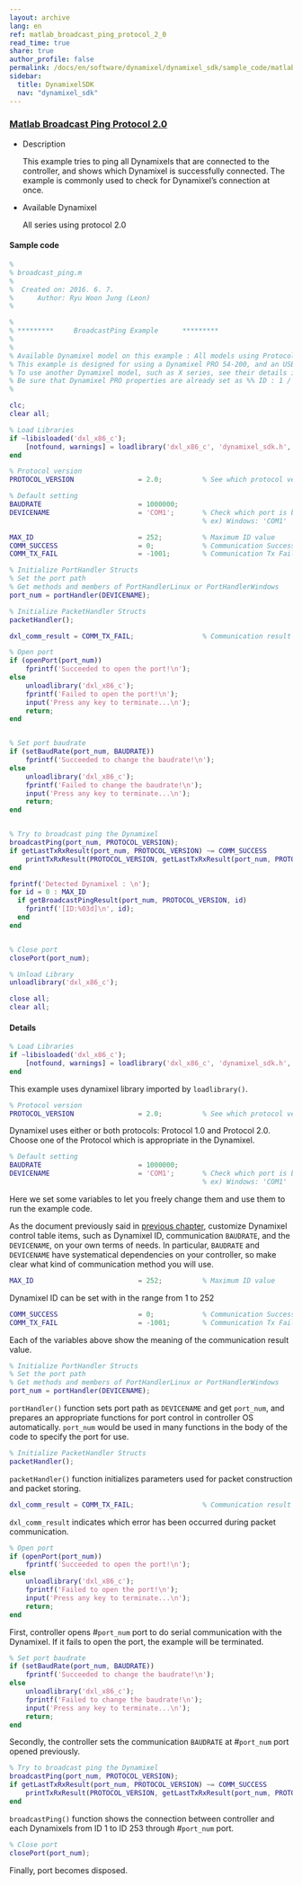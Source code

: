 ```yaml
---
layout: archive
lang: en
ref: matlab_broadcast_ping_protocol_2_0
read_time: true
share: true
author_profile: false
permalink: /docs/en/software/dynamixel/dynamixel_sdk/sample_code/matlab_broadcast_ping_protocol_2_0/
sidebar:
  title: DynamixelSDK
  nav: "dynamixel_sdk"
---
```


<div style="counter-reset: h1 5"></div>
<div style="counter-reset: h2 19"></div>
<div style="counter-reset: h3 6"></div>

<!--[dummy Header 1]>
  <h1 id="sample-code"><a href="#sample-code">Sample Code</a></h1>
  <h2 id="matlab-protocol-20"><a href="#matlab-protocol-20">MATLAB Protocol 2.0</a></h2>
<![end dummy Header 1]-->

### [Matlab Broadcast Ping Protocol 2.0](#matlab-broadcast-ping-protocol-20)

- Description

  This example tries to ping all Dynamixels that are connected to the controller, and shows which Dynamixel is successfully connected. The example is commonly used to check for Dynamixel’s connection at once.

- Available Dynamixel

  All series using protocol 2.0

#### Sample code


``` m
%
% broadcast_ping.m
%
%  Created on: 2016. 6. 7.
%      Author: Ryu Woon Jung (Leon)
%

%
% *********     BroadcastPing Example      *********
%
%
% Available Dynamixel model on this example : All models using Protocol 2.0
% This example is designed for using a Dynamixel PRO 54-200, and an USB2DYNAMIXEL.
% To use another Dynamixel model, such as X series, see their details in E-Manual(support.robotis.com) and edit below variables yourself.
% Be sure that Dynamixel PRO properties are already set as %% ID : 1 / Baudnum : 3 (Baudrate : 1000000 [1M])
%

clc;
clear all;

% Load Libraries
if ~libisloaded('dxl_x86_c');
    [notfound, warnings] = loadlibrary('dxl_x86_c', 'dynamixel_sdk.h', 'addheader', 'port_handler.h', 'addheader', 'packet_handler.h');
end

% Protocol version
PROTOCOL_VERSION                = 2.0;          % See which protocol version is used in the Dynamixel

% Default setting
BAUDRATE                        = 1000000;
DEVICENAME                      = 'COM1';       % Check which port is being used on your controller
                                                % ex) Windows: 'COM1'   Linux: '/dev/ttyUSB0'

MAX_ID                          = 252;          % Maximum ID value
COMM_SUCCESS                    = 0;            % Communication Success result value
COMM_TX_FAIL                    = -1001;        % Communication Tx Failed

% Initialize PortHandler Structs
% Set the port path
% Get methods and members of PortHandlerLinux or PortHandlerWindows
port_num = portHandler(DEVICENAME);

% Initialize PacketHandler Structs
packetHandler();

dxl_comm_result = COMM_TX_FAIL;                 % Communication result

% Open port
if (openPort(port_num))
    fprintf('Succeeded to open the port!\n');
else
    unloadlibrary('dxl_x86_c');
    fprintf('Failed to open the port!\n');
    input('Press any key to terminate...\n');
    return;
end


% Set port baudrate
if (setBaudRate(port_num, BAUDRATE))
    fprintf('Succeeded to change the baudrate!\n');
else
    unloadlibrary('dxl_x86_c');
    fprintf('Failed to change the baudrate!\n');
    input('Press any key to terminate...\n');
    return;
end


% Try to broadcast ping the Dynamixel
broadcastPing(port_num, PROTOCOL_VERSION);
if getLastTxRxResult(port_num, PROTOCOL_VERSION) ~= COMM_SUCCESS
    printTxRxResult(PROTOCOL_VERSION, getLastTxRxResult(port_num, PROTOCOL_VERSION));
end

fprintf('Detected Dynamixel : \n');
for id = 0 : MAX_ID
  if getBroadcastPingResult(port_num, PROTOCOL_VERSION, id)
    fprintf('[ID:%03d]\n', id);
  end
end


% Close port
closePort(port_num);

% Unload Library
unloadlibrary('dxl_x86_c');

close all;
clear all;
```



#### Details

``` m
% Load Libraries
if ~libisloaded('dxl_x86_c');
    [notfound, warnings] = loadlibrary('dxl_x86_c', 'dynamixel_sdk.h', 'addheader', 'port_handler.h', 'addheader', 'packet_handler.h');
end
```

This example uses dynamixel library imported by `loadlibrary()`.

``` m
% Protocol version
PROTOCOL_VERSION                = 2.0;          % See which protocol version is used in the Dynamixel
```

Dynamixel uses either or both protocols: Protocol 1.0 and Protocol 2.0. Choose one of the Protocol which is appropriate in the Dynamixel.

``` m
% Default setting
BAUDRATE                        = 1000000;
DEVICENAME                      = 'COM1';       % Check which port is being used on your controller
                                                % ex) Windows: 'COM1'   Linux: '/dev/ttyUSB0'
```

Here we set some variables to let you freely change them and use them to run the example code.

As the document previously said in [previous chapter](/docs/en/software/dynamixel/dynamixel_sdk/device_setup/dynamixel/#dynamixel), customize Dynamixel control table items, such as Dynamixel ID, communication `BAUDRATE`, and the `DEVICENAME`, on your own terms of needs. In particular, `BAUDRATE` and `DEVICENAME` have systematical dependencies on your controller, so make clear what kind of communication method you will use.

``` m
MAX_ID                          = 252;          % Maximum ID value
```

Dynamixel ID can be set with in the range from 1 to 252

``` m
COMM_SUCCESS                    = 0;            % Communication Success result value
COMM_TX_FAIL                    = -1001;        % Communication Tx Failed
```

Each of the variables above show the meaning of the communication result value.

``` m
% Initialize PortHandler Structs
% Set the port path
% Get methods and members of PortHandlerLinux or PortHandlerWindows
port_num = portHandler(DEVICENAME);
```

`portHandler()` function sets port path as `DEVICENAME` and get `port_num`, and prepares an appropriate functions for port control in controller OS automatically. `port_num` would be used in many functions in the body of the code to specify the port for use.

``` m
% Initialize PacketHandler Structs
packetHandler();
```

`packetHandler()` function initializes parameters used for packet construction and packet storing.

``` m
dxl_comm_result = COMM_TX_FAIL;                 % Communication result
```

`dxl_comm_result` indicates which error has been occurred during packet communication.

``` m
% Open port
if (openPort(port_num))
    fprintf('Succeeded to open the port!\n');
else
    unloadlibrary('dxl_x86_c');
    fprintf('Failed to open the port!\n');
    input('Press any key to terminate...\n');
    return;
end
```

First, controller opens #`port_num` port to do serial communication with the Dynamixel. If it fails to open the port, the example will be terminated.

``` m
% Set port baudrate
if (setBaudRate(port_num, BAUDRATE))
    fprintf('Succeeded to change the baudrate!\n');
else
    unloadlibrary('dxl_x86_c');
    fprintf('Failed to change the baudrate!\n');
    input('Press any key to terminate...\n');
    return;
end
```

Secondly, the controller sets the communication `BAUDRATE` at #`port_num` port opened previously.


``` m
% Try to broadcast ping the Dynamixel
broadcastPing(port_num, PROTOCOL_VERSION);
if getLastTxRxResult(port_num, PROTOCOL_VERSION) ~= COMM_SUCCESS
    printTxRxResult(PROTOCOL_VERSION, getLastTxRxResult(port_num, PROTOCOL_VERSION));
end
```

`broadcastPing()` function shows the connection between controller and each Dynamixels from ID 1 to ID 253 through #`port_num` port.

``` m
% Close port
closePort(port_num);
```

Finally, port becomes disposed.

